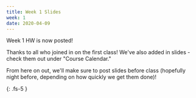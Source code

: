 ```yaml
---
title: Week 1 Slides
week: 1
date: 2020-04-09
---
```


Week 1 HW is now posted!

Thanks to all who joined in on the first class! We've also added in slides - check them out under "Course Calendar."

From here on out, we'll make sure to post slides before class (hopefully night before, depending on how quickly we get them done)!

{: .fs-5 }
